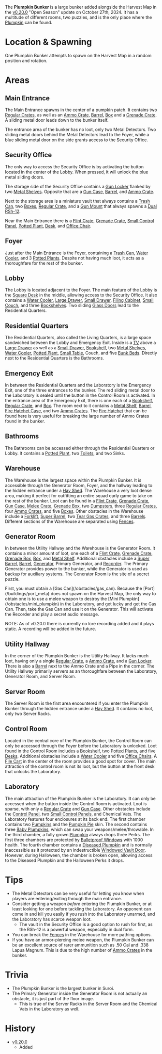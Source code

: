 The **Plumpkin Bunker** is a large bunker added alongside the Harvest Map in the [v0.20.0](https://github.com/HasangerGames/suroi/releases/tag/v0.20.0) "Open Season" update on October 27th, 2024. It has a multitude of different rooms, two puzzles, and is the only place where the [Plumpkin](/obstacles/plumpkin) can be found.

# Location & Spawning
One Plumpkin Bunker attempts to spawn on the Harvest Map in a random position and rotation.

# Areas
## Main Entrance
The Main Entrance spawns in the center of a pumpkin patch. It contains two [Regular Crates](/obstacles/regular_crate), as well as an [Ammo Crate](/obstacles/ammo_crate), [Barrel](/obstacles/barrel), [Box](/obstacles/box) and a [Grenade Crate](/obstacles/grenade_crate). A sliding metal door leads down to the bunker itself.

The entrance area of the bunker has no loot, only two Metal Detectors. Two sliding metal doors behind the Metal Detectors lead to the Foyer, while a blue sliding metal door on the side grants access to the Security Office. 

## Security Office
The only way to access the Security Office is by activating the button located in the center of the Lobby. When pressed, it will unlock the blue metal sliding doors. 

The storage side of the Security Office contains a [Gun Locker](/obstacles/gun_locker) flanked by two [Metal Shelves](/obstacles/metal_shelf). Opposite that are a [Gun Case](/obstacles/gun_case), [Barrel](/obstacles/barrel), and [Ammo Crate](/obstacles/ammo_crate).

Next to the storage area is a miniature vault that always contains a [Trash Can](/obstacles/trash_can), two [Boxes](/obstacles/box), [Regular Crate](/obstacles/regular_crate), and a [Gun Mount](/obstacles/gun_mount) that always spawns a [Dual RSh-12](/weapons/guns/rsh12).

Near the Main Entrance there is a [Flint Crate](/obstacles/flint_crate), [Grenade Crate](/obstacles/grenade_crate), [Small Control Panel](/obstacles/small_control_panel), [Potted Plant](/obstacles/potted_plant), [Desk](/obstacles/hq_desk_right), and [Office Chair](/obstacles/grey_office_chair).

## Foyer
Just after the Main Entrance is the Foyer, containing a [Trash Can](/obstacles/trash_can), [Water Cooler](/obstacles/water_cooler), and 3 [Potted Plants](/obstacles/potted_plant). Despite not having much loot, it acts as a thoroughfare for the rest of the bunker.

## Lobby
The Lobby is located adjacent to the Foyer. The main feature of the Lobby is the [Square Desk](/obstacles/square_desk) in the middle, allowing access to the Security Office. It also contains a [Water Cooler](/obstacles/water_cooler), [Large Drawer](/obstacles/large_drawer), [Small Drawer](/obstacles/small_drawer), [Filing Cabinet](/obstacles/filing_cabinet), [Small Couch](/obstacles/white_small_couch), and three [Bookshelves](/obstacles/bookshelf). Two sliding [Glass Doors](/obstacles/glass_door) lead to the Residential Quarters.

## Residential Quarters
The Residential Quarters, also called the Living Quarters, is a large space sandwiched between the Lobby and Emergency Exit. Inside is a [TV](/obstacles/tv) above a [Large Drawer](/obstacles/large_drawer) as well as a [Small Drawer](/obstacles/small_drawer), [Bookshelf](/obstacles/bookshelf), two [Metal Shelves](/obstacles/metal_shelf), [Water Cooler](/obstacles/water_cooler), [Potted Plant](/obstacles/potted_plant), [Small Table](/obstacles/small_table), Couch, and five [Bunk Beds](/obstacles/bunk_bed). Directly next to the Residential Quarters is the Bathrooms.

## Emergency Exit
In between the Residential Quarters and the Laboratory is the Emergency Exit, one of the three entrances to the bunker. The red sliding metal door to the Laboratory is sealed until the button in the Control Room is activated. In the entrance area of the Emergency Exit, there is one each of a [Bookshelf](/obstacles/bookshelf), [Regular Crate](/obstacles/regular_crate), and [Box](/obstacles/box). The room next to it contains a [Metal Shelf](/obstacles/metal_shelf), [Barrel](/obstacles/barrel), [Fire Hatchet Case](/obstacles/fire_hatchet_case), and two [Ammo Crates](/obstacles/ammo_crate). The [Fire Hatchet](/weapons/melee/fire_hatchet) that can be found here is very useful for breaking the large number of Ammo Crates found in the bunker.

## Bathrooms
The Bathrooms can be accessed either through the Residential Quarters or Lobby. It contains a [Potted Plant](/obstacles/potted_plant), two [Toilets](/obstacles/toilet), and two Sinks.

## Warehouse
The Warehouse is the largest space within the Plumpkin Bunker. It is accessible through the Generator Room, Foyer, and the hallway leading to the hidden entrance under a [Hay Shed](/buildings/hay_shed). The Warehouse a very loot dense area, making it perfect for outfitting an entire squad early game to take on the rest of the bunker. Loot can be found in a [Flint Crate](/obstacles/flint_crate), [Grenade Crate](/obstacles/grenade_crate), [Gun Case](/obstacles/gun_case), [Melee Crate](/obstacles/melee_crate), [Grenade Box](/obstacles/grenade_box), two [Dumpsters](/obstacles/dumpster), three [Regular Crates](/obstacles/regular_crate), four [Ammo Crates](/obstacles/ammo_crate), and five [Boxes](/obstacles/box). Other obstacles in the Warehouse include a [Forklift](/obstacles/forklift), [Super Barrel](/obstacles/super_barrel), two [Tear Gas Crates](/obstacles/tear_gas_crate), and three [Barrels](/obstacles/barrel). Different sections of the Warehouse are separated using [Fences](/obstacles/fence).

## Generator Room
In between the Utility Hallway and the Warehouse is the Generator Room. It contains a minor amount of loot, one each of a [Flint Crate](/obstacles/flint_crate), [Grenade Crate](/obstacles/grenade_crate), [Grenade Box](/obstacles/grenade_box), [Box](/obstacles/box), and [Metal Shelf](/obstacles/metal_shelf). Additional obstacles include a [Super Barrel](/obstacles/super_barrel), [Barrel](/obstacles/barrel), [Generator](/obstacles/generator), Primary Generator, and [Recorder](/obstacles/recorder). The Primary Generator provides power to the bunker, while the Generator is used as backup for auxiliary systems. The Generator Room is the site of a secret puzzle.

<Spoiler spoiler="Generator Room Puzzle Solution">
First, you must obtain a [Gas Can](/obstacles/gas_can). Because the [Port](/buildings/port_meta) does not spawn on the Harvest Map, the only way to obtain one is to use a melee weapon to destroy the [Mini Plumpkin](/obstacles/mini_plumpkin) in the Laboratory, and get lucky and get the Gas Can. Then, take the Gas Can and use it on the Generator. This will activate the Recorder and play a secret audio message.

NOTE: As of v0.20.0 there is currently no lore recording added and it plays static. A recording will be added in the future.
</Spoiler>

## Utility Hallway
In the corner of the Plumpkin Bunker is the Utility Hallway. It lacks much loot, having only a single [Regular Crate](/obstacles/regular_crate), a [Ammo Crate](/obstacles/ammo_crate), and a [Gun Locker](/obstacles/gun_locker). There is also a [Barrel](/obstacles/barrel) next to the Ammo Crate and a Pipe in the corner. The Utility Hallway primarily servers as an thoroughfare between the Laboratory, Generator Room, and Server Room.

## Server Room
The Server Room is the first area encountered if you enter the Plumpkin Bunker through the hidden entrance under a [Hay Shed](/buildings/hay_shed). It contains no loot, only two Server Racks.

## Control Room
Located in the central core of the Plumpkin Bunker, the Control Room can only be accessed through the Foyer before the Laboratory is unlocked. Loot found in the Control Room includes a [Bookshelf](/obstacles/bookshelf), two [Potted Plants](/obstacles/potted_plant), and five [Desks](/obstacles/hq_desk_right). Additional obstacles include a [Water Cooler](/obstacles/water_cooler) and five [Office Chairs](/obstacles/grey_office_chair). A [File Cart](/obstacles/file_cart) in the center of the room provides a good spot for cover. The main attraction of the control room is not its loot, but the button at the front desk that unlocks the Laboratory.

## Laboratory
The main attraction of the Plumpkin Bunker is the Laboratory. It can only be accessed when the button inside the Control Room is activated. Loot is sparse, with only a [Regular Crate](/obstacles/regular_crate) and [Gun Case](/obstacles/gun_case). Other obstacles include the [Control Panel](obstacles/control_panel2), two [Small Control Panels](/obstacles/small_control_panel), and Chemical Vats. The Laboratory features four enclosures at its back end. The first chamber contains two [Pumpkins](/obstacles/pumpkin) and the [Pumpkin Pie](/skins) skin. The second contains three [Baby Plumpkins](/obstacles/baby_plumpkin), which can swap your weapons/melee/throwable. In the third chamber, a fully grown [Plumpkin](/obstacles/plumpkin) always drops three Perks. The first three chambers are protected by [Bulletproof Windows](/obstacles/bulletproof_window) with 1000 health. The fourth chamber contains a [Diseased Plumpkin](/obstacles/diseased_plumpkin) and is normally inaccessible as it protected by an indestructible [Windowed Vault Door](/obstacles/windowed_vault_door). However, during Halloween, the chamber is broken open, allowing access to the Diseased Plumpkin and the Halloween Perks it drops.

# Tips
- The Metal Detectors can be very useful for letting you know when players are entering/exiting through the main entrance.
- Consider getting a weapon *before* entering the Plumpkin Bunker, or at least looking for one before tackling the Laboratory. An opponent can come in and kill you easily if you rush into the Laboratory unarmed, and the Laboratory has scarce weapon loot.
  - The vault in the Security Office is a good option to rush for first, as the RSh-12 is a powerful weapon, especially in dual form.
- You can break the [Fences](/obstacles/fence) in the Warehouse for more pathing options.
- If you have an armor-piercing melee weapon, the Plumpkin Bunker can be an excellent source of rarer ammunition such as .50 Cal and .338 Lapua Magnum. This is due to the high number of [Ammo Crates](/obstacles/ammo_crate) in the bunker.

# Trivia
- The Plumpkin Bunker is the largest bunker in Suroi.
- The Primary Generator inside the Generator Room is not actually an obstacle, it is just part of the floor image.
  - This is true of the Server Racks in the Server Room and the Chemical Vats in the Laboratory as well.

# History
- [v0.20.0](https://github.com/HasangerGames/suroi/releases/tag/v0.20.0)
  - Added